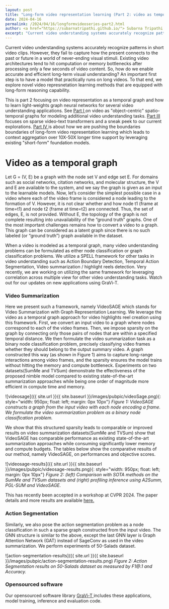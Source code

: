 ```yaml
---
layout: post
title: "Long-form video representation learning (Part 2: video as temporal graphs)"
date: 2024-04-16
permalink: /2024/04/16/longformvideoseries-part2.html
author: <a href="https://subarnatripathi.github.io/"> Subarna Tripathi </a>
excerpt: "Current video understanding systems accurately recognize patterns in short video clips, but fails to process a video content over a few seconds due to computation and memory bottleneck. We propose a video representation method based on a spatio-temporal graph learning (SPELL) to equip it with long-term reasoning ability... "  
---
```




Current video understanding systems accurately recognize patterns in short video clips. 
However, they fail to capture how the present connects to the past or future in a world of never-ending visual stimuli. 
Existing video architectures tend to hit computation or memory bottlenecks after processing only a few seconds of video content. 
So, how do we enable accurate and efficient long-term visual understanding? An important first step is to have a model that practically 
runs on long videos. To that end, we explore novel video represnetation learning methods that are equipped with long-form reasoning capability. 

This is part 2 focusing on video representation as a temporal graph and how to learn light-weights graph neural networks for several video 
understanding applications. See <a href="https://intelailabpage.github.io/2024/04/16/longformvideoseries-part1.html"> Part I </a> on video as "object-centric" spatio-temporal graphs for modeling additional video understanding tasks. 
<a href="https://intelailabpage.github.io/2024/04/16/longformvideoseries-part3.html"> Part III </a> focuses on sparse video-text transformers and a sneak peek to our current explorations. <a href="https://intelailabpage.github.io/2024/04/16/longformvideoseries-part4.html"> Part IV </a> is about how we are pushing the boundaries boundaries of long-form video representation learning which leads to context aggregation 
over 10X-50X longer time support by leveraging existing "short-form" foundation models.  


# Video as a temporal graph #

Let G = (V, E) be a graph with the node set V and edge set E. For domains such as social networks, citation networks, and molecular structure, the V and E are available to the system, and we say the graph is given as an input to the learnable models. Now, let’s consider the simplest possible case in a video where each of the video frame is considered a node leading to the formation of V. However, it is not clear whether and how node t1 (frame at time=t1) and node t2 (frame at time=t2) are connected. Thus, the set of edges, E, is not provided. Without E, the topology of the graph is not complete resulting into unavailability of the “ground truth” graphs. One of the most important challenges remains how to convert a video to a graph. This graph can be considered as a latent graph since there is no such labeled (or “ground truth”) graph available in the dataset.

When a video is modeled as a temporal graph, many video understanding problems can be formulated as either node classification or graph classification problems. We utilize a SPELL framework for other tasks in video understanding such as Action Boundary Detection, Temporal Action Segmentation, Video summarization / highlight reels detection. Very recently, we are working on utilizing the same framework for leveraging correlation across multiple view for other video understanding tasks. Watch out for our updates on new applications using GraVi-T. 

### Video Summarization ###
Here we present such a framework, namely VideoSAGE which stands for Video Summarization with Graph Representation Learning. 
We leverage the video as a temporal graph approach for video highlights reel creation using this framework. First, we convert an input video to a graph where nodes correspond to each of the video frames. Then, we impose sparsity on the graph by connecting only those pairs of nodes that are within a specified temporal distance. 
We then formulate the video summarization task as a binary node classification problem, precisely classifying video frames whether they should belong to the output summary video. A graph constructed this way (as shown in Figure 1) aims to capture long-range interactions among video frames, and the sparsity ensures the model trains without hitting the memory and compute bottleneck. 
Experiments on two datasets(SumMe and TVSum) demonstrate the effectiveness of the proposed nimble model compared to existing state-of-the-art summarization approaches while being one order of magnitude more efficient in compute time and memory.  

![videosage]({{ site.url }}{{ site.baseurl }}/images/pubpic/videoSage.png){: style="width: 950px; float: left; margin: 0px 10px"} 
*Figure 1: VideoSAGE constructs a graph from the input video with each node encoding a frame. We formulate the video summarization problem as a binary node classification problem.*

We show that this structured sparsity leads to comparable or improved results on video summarization
datasets(SumMe and TVSum) show that VideoSAGE has comparable performance as existing state-of-the-art summarization approaches while consuming significantly lower memory and compute budgets. The tables below show the comparative results of our method, namely VideoSAGE, on performances and objective scores. 

![videosage-results]({{ site.url }}{{ site.baseurl }}/images/pubpic/videosage-results.png){: style="width: 950px; float: left; margin: 0px 10px"} 
*Figure 2: (left) Comparison with SOTA methods on the SumMe and TVSum datasets and (right) profiling inference using A2Summ, PGL-SUM and VideoSAGE.* 

This has recently been accepted in a workshop at CVPR 2024. The paper details and more results are available <a href="https://arxiv.org/pdf/2404.10539"> here. </a>


### Action Segmentation ###
Similarly, we also pose the action segmentation problem as a node classification in such a sparse graph constructed from the input video. The GNN structure is similar to the above, except the last GNN layer is Graph Attention Network (GAT) instead of SageConv as used in the video summarization. We perform experiments of 50-Salads dataset.  

![action-segmentation-results]({{ site.url }}{{ site.baseurl }}/images/pubpic/action-segmentation-results.png)
*Figure 2: Action Segmentation results on 50-Salads dataset as measured by F1@.1 and Accuracy.* 



### Opensourced software ###
Our opensourced software library <a href="https://github.com/IntelLabs/GraVi-T"> GraVi-T </a> includes these applications, model training, inference and evaluation code. 
